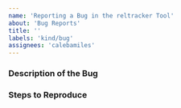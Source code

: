 ```yaml
---
name: 'Reporting a Bug in the reltracker Tool'
about: 'Bug Reports'
title: ''
labels: 'kind/bug'
assignees: 'calebamiles'
---
```


### Description of the Bug

### Steps to Reproduce

